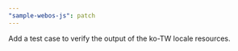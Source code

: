 ```yaml
---
"sample-webos-js": patch
---
```


Add a test case to verify the output of the ko-TW locale resources.
